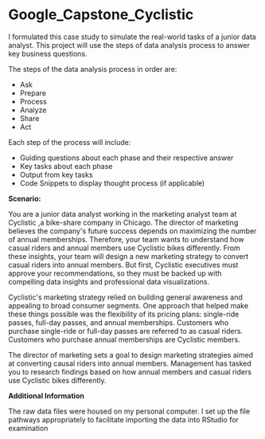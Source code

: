 # Google_Capstone_Cyclistic

I formulated this case study to simulate the real-world tasks of a junior data analyst. This project will use the steps of data analysis process to answer key business questions.

The steps of the data analysis process in order are:

-   Ask
-   Prepare
-   Process
-   Analyze
-   Share
-   Act

Each step of the process will include:

-   Guiding questions about each phase and their respective answer
-   Key tasks about each phase
-   Output from key tasks
-   Code Snippets to display thought process (if applicable)

**Scenario:**

You are a junior data analyst working in the marketing analyst team at Cyclistic ,a bike-share company in Chicago. The director of marketing believes the company's future success depends on maximizing the number of annual memberships. Therefore, your team wants to understand how casual riders and annual members use Cyclistic bikes differently. From these insights, your team will design a new marketing strategy to convert casual riders into annual members. But first, Cyclistic executives must approve your recommendations, so they must be backed up with compelling data insights and professional data visualizations.

Cyclistic's marketing strategy relied on building general awareness and appealing to broad consumer segments. One approach that helped make these things possible was the flexibility of its pricing plans: single-ride passes, full-day passes, and annual memberships. Customers who purchase single-ride or full-day passes are referred to as casual riders. Customers who purchase annual memberships are Cyclistic members.

The director of marketing sets a goal to design marketing strategies aimed at converting causal riders into annual members. Management has tasked you to research findings based on how annual members and casual riders use Cyclistic bikes differently.


**Additional Information**

The raw data files were housed on my personal computer. I set up the file pathways appropriately to facilitate importing the data into RStudio for examination
